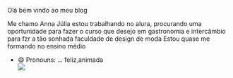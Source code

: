 Olá bem vindo ao meu blog

Me chamo Anna Júlia 
estou trabalhando no alura, procurando uma oportunidade para fazer o curso que desejo em gastronomia e intercâmbio para fzr a tão sonhada faculdade de design de moda 
Estou quase me formando no ensino médio


- 😄 Pronouns: ... feliz,animada   
![](https://cdn.dicionariopopular.com/imagens/boo-dormindo.gif)
